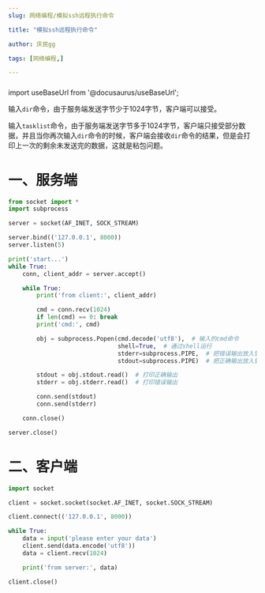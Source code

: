 ```yaml
---
slug: 网络编程/模拟ssh远程执行命令

title: "模拟ssh远程执行命令" 

author: 庆民gg

tags: [网络编程,]

---
```


#####

import useBaseUrl from '@docusaurus/useBaseUrl';

输入`dir`命令，由于服务端发送字节少于1024字节，客户端可以接受。

输入`tasklist`命令，由于服务端发送字节多于1024字节，客户端只接受部分数据，并且当你再次输入`dir`命令的时候，客户端会接收`dir`命令的结果，但是会打印上一次的剩余未发送完的数据，这就是粘包问题。

<!-- truncate -->

# 一、服务端

```python
from socket import *
import subprocess

server = socket(AF_INET, SOCK_STREAM)

server.bind(('127.0.0.1', 8000))
server.listen(5)

print('start...')
while True:
    conn, client_addr = server.accept()

    while True:
        print('from client:', client_addr)

        cmd = conn.recv(1024)
        if len(cmd) == 0: break
        print('cmd:', cmd)

        obj = subprocess.Popen(cmd.decode('utf8'),  # 输入的cmd命令
                               shell=True,  # 通过shell运行
                               stderr=subprocess.PIPE,  # 把错误输出放入管道，以便打印
                               stdout=subprocess.PIPE)  # 把正确输出放入管道，以便打印

        stdout = obj.stdout.read()  # 打印正确输出
        stderr = obj.stderr.read()  # 打印错误输出

        conn.send(stdout)
        conn.send(stderr)

    conn.close()

server.close()
```

# 二、客户端

```python
import socket

client = socket.socket(socket.AF_INET, socket.SOCK_STREAM)

client.connect(('127.0.0.1', 8000))

while True:
    data = input('please enter your data')
    client.send(data.encode('utf8'))
    data = client.recv(1024)

    print('from server:', data)

client.close()
```



